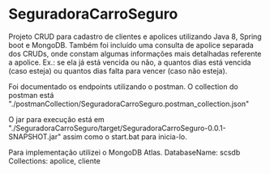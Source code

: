 # SeguradoraCarroSeguro

Projeto CRUD para cadastro de clientes e apolices utilizando Java 8, Spring boot e MongoDB.
Também foi incluído uma consulta de apolice separada dos CRUDs, onde constam algumas informações mais detalhadas referente a apolice.
Ex.: se ela já está vencida ou não, a quantos dias está vencida (caso esteja) ou quantos dias falta para vencer (caso não esteja).

Foi documentado os endpoints utilizando o postman.
O collection do postman está "./postmanCollection/SeguradoraCarroSeguro.postman_collection.json"

O jar para execução está em "./SeguradoraCarroSeguro/target/SeguradoraCarroSeguro-0.0.1-SNAPSHOT.jar" assim como o start.bat para inicia-lo.

Para implementação utilizei o MongoDB Atlas.
DatabaseName: scsdb
Collections: apolice, cliente
